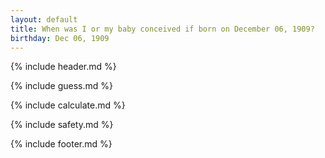 ```yaml
---
layout: default
title: When was I or my baby conceived if born on December 06, 1909?
birthday: Dec 06, 1909
---
```


{% include header.md %}

{% include guess.md %}

{% include calculate.md %}

{% include safety.md %}

{% include footer.md %}



